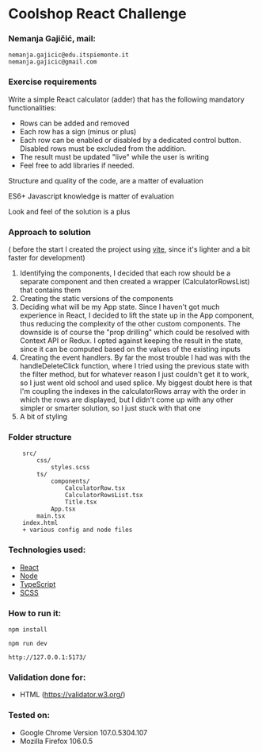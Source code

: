 # Coolshop React Challenge 

### Nemanja Gajičić, mail: 
```
nemanja.gajicic@edu.itspiemonte.it 
nemanja.gajicic@gmail.com
```

### Exercise requirements
Write a simple React calculator (adder) that has the following mandatory 
functionalities:

* Rows can be added and removed
* Each row has a sign (minus or plus)
* Each row can be enabled or disabled by a dedicated control button. Disabled 
  rows must be excluded from the addition.
* The result must be updated "live" while the user is writing
* Feel free to add libraries if needed.

Structure and quality of the code, are a matter of evaluation

ES6+ Javascript knowledge is matter of evaluation

Look and feel of the solution is a plus

### Approach to solution
( before the start I created the project using [vite](https://vitejs.dev/), 
since it's lighter and a bit faster for development)
1) Identifying the components, I decided that each row should be a separate 
	component and then created a wrapper (CalculatorRowsList) that contains them
2) Creating the static versions of the components 
3) Deciding what will be my App state. Since I haven't got much experience in 
   React, I decided to lift the state up in the App component, thus reducing the
   complexity of the other custom components. The downside is of course the 
   "prop drilling" which could be resolved with Context API or Redux. I opted 
   against keeping the result in the state, since it can be computed based on
   the values of the existing inputs
4) Creating the event handlers. By far the most trouble I had was with the 
   handleDeleteClick function, where I tried using the previous state with the 
   filter method, but for whatever reason I just couldn't get it to work, so
   I just went old school and used splice. 
   My biggest doubt here is that I'm coupling the indexes in the calculatorRows
   array with the order in which the rows are displayed, but I didn't come up 
   with any other simpler or smarter solution, so I just stuck with that one
5) A bit of styling 

### Folder structure 
```
	src/
		css/
			styles.scss
		ts/
			components/
				CalculatorRow.tsx
				CalculatorRowsList.tsx
				Title.tsx
			App.tsx
		main.tsx
	index.html
	+ various config and node files	
```
### Technologies used: 
- [React](https://reactjs.org/)
- [Node](https://nodejs.org/en/)
- [TypeScript](https://www.typescriptlang.org/)
- [SCSS](https://sass-lang.com/)

### How to run it:
```
npm install

npm run dev 

http://127.0.0.1:5173/
```
### Validation done for: 
- HTML (https://validator.w3.org/)
  
### Tested on: 
- Google Chrome Version 107.0.5304.107 
- Mozilla Firefox 106.0.5 